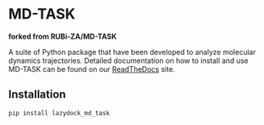 <!--
 * @Date: 2025-02-01 10:35:35
 * @LastEditors: BHM-Bob 2262029386@qq.com
 * @LastEditTime: 2025-02-01 10:45:57
 * @Description: 
-->

# MD-TASK

**forked from RUBi-ZA/MD-TASK**

A suite of Python package that have been developed to analyze molecular dynamics trajectories. Detailed documentation on how to install and use MD-TASK can be found on our [ReadTheDocs](http://md-task.readthedocs.io/en/latest/index.html) site.

## Installation
```bash
pip install lazydock_md_task
```

